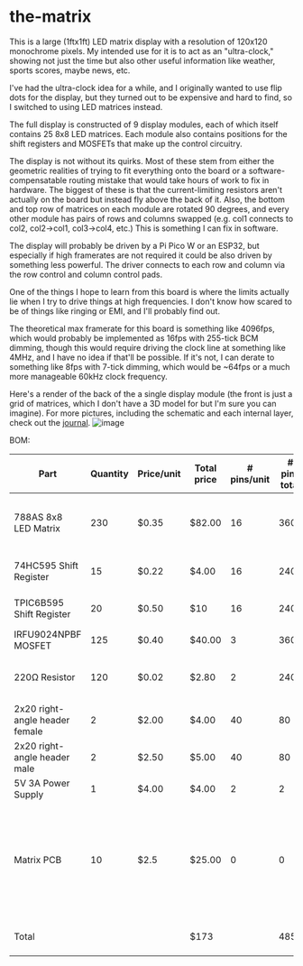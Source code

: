 # the-matrix

This is a large (1ftx1ft) LED matrix display with a resolution of 120x120 monochrome pixels. My intended use for it is to act as an "ultra-clock," showing not just the time but also other useful information like weather, sports scores, maybe news, etc.

I've had the ultra-clock idea for a while, and I originally wanted to use flip dots for the display, but they turned out to be expensive and hard to find, so I switched to using LED matrices instead.

The full display is constructed of 9 display modules, each of which itself contains 25 8x8 LED matrices. Each module also contains positions for the shift registers and MOSFETs that make up the control circuitry.

The display is not without its quirks. Most of these stem from either the geometric realities of trying to fit everything onto the board or a software-compensatable routing mistake that would take hours of work to fix in hardware. The biggest of these is that the current-limiting resistors aren't actually on the board but instead fly above the back of it. Also, the bottom and top row of matrices on each module are rotated 90 degrees, and every other module has pairs of rows and columns swapped (e.g. col1 connects to col2, col2->col1, col3->col4, etc.) This is something I can fix in software.

The display will probably be driven by a Pi Pico W or an ESP32, but especially if high framerates are not required it could be also driven by something less powerful. The driver connects to each row and column via the row control and column control pads.

One of the things I hope to learn from this board is where the limits actually lie when I try to drive things at high frequencies. I don't know how scared to be of things like ringing or EMI, and I'll probably find out.

The theoretical max framerate for this board is something like 4096fps, which would probably be implemented as 16fps with 255-tick BCM dimming, though this would require driving the clock line at something like 4MHz, and I have no idea if that'll be possible. If it's not, I can derate to something like 8fps with 7-tick dimming, which would be ~64fps or a much more manageable 60kHz clock frequency.

Here's a render of the back of the a single display module (the front is just a grid of matrices, which I don't have a 3D model for but I'm sure you can imagine). For more pictures, including the schematic and each internal layer, check out the [journal](https://github.com/rivques/the-matrix/blob/main/JOURNAL.md#may-29th).
![image](https://github.com/user-attachments/assets/c6b49828-dd3e-41d1-93e7-472a4d3e2d81)

BOM:

Part|Quantity|Price/unit|Total price|# pins/unit|# pins total|Note|Link
---|---|---|---|---|---|---|---
788AS 8x8 LED Matrix|230|$0.35|$82.00|16|3600|not going to count on 0% DoA rate here|https://www.aliexpress.us/item/2251832771187101.html
74HC595 Shift Register|15|$0.22|$4.00|16|240|2x20 is cheaper than 3x5|https://www.aliexpress.us/item/3256807421796895.html
TPIC6B595 Shift Register|20|$0.50|$10|16|240|again, not counting on no DoA|https://www.aliexpress.us/item/3256806981485001.html
IRFU9024NPBF MOSFET|125|$0.40|$40.00|3|360||https://www.aliexpress.us/item/3256808251284284.html
220Ω Resistor|120|$0.02|$2.80|2|240|2x100 is cheaper than 12x10|https://www.aliexpress.us/item/2251832766343175.html
2x20 right-angle header female|2|$2.00|$4.00|40|80||https://www.aliexpress.us/item/3256805899201197.html
2x20 right-angle header male|2|$2.50|$5.00|40|80||https://www.aliexpress.us/item/3256804718416281.html
5V 3A Power Supply|1|$4.00|$4.00|2|2||https://www.aliexpress.us/item/3256805577151044.html
Matrix PCB|10|$2.5|$25.00|0|0|i'll buy this separately from the grant so i can combine it with another order|JLCPCB
Total|||$173||4850|total w/o PCB: $148 :tada:
